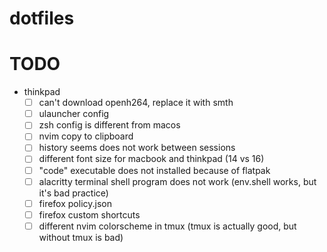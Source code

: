 # dotfiles

# TODO
- thinkpad
    - [ ] can't download openh264, replace it with smth
    - [ ] ulauncher config
    - [ ] zsh config is different from macos
    - [ ] nvim copy to clipboard
    - [ ] history seems does not work between sessions
    - [ ] different font size for macbook and thinkpad (14 vs 16)
    - [ ] "code" executable does not installed because of flatpak
    - [ ] alacritty terminal shell program does not work (env.shell works, but it's bad practice)
    - [ ] firefox policy.json
    - [ ] firefox custom shortcuts
    - [ ] different nvim colorscheme in tmux (tmux is actually good, but without tmux is bad)
